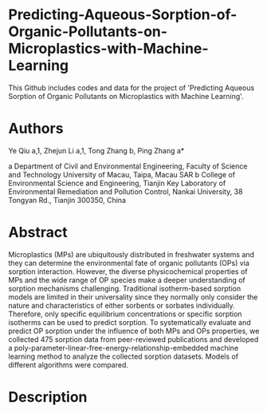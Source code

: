 # Predicting-Aqueous-Sorption-of-Organic-Pollutants-on-Microplastics-with-Machine-Learning
This Github includes codes and data for the project of 'Predicting Aqueous Sorption of Organic Pollutants on Microplastics with Machine Learning'.

# Authors
Ye Qiu a,1, Zhejun Li a,1, Tong Zhang b, Ping Zhang a*

a Department of Civil and Environmental Engineering, Faculty of Science and Technology
University of Macau, Taipa, Macau SAR
b College of Environmental Science and Engineering, Tianjin Key Laboratory of Environmental Remediation and Pollution Control, Nankai University, 38 Tongyan Rd., Tianjin 300350, China

# Abstract 
Microplastics (MPs) are ubiquitously distributed in freshwater systems and they can determine the environmental fate of organic pollutants (OPs) via sorption interaction. However, the diverse physicochemical properties of MPs and the wide range of OP species make a deeper understanding of sorption mechanisms challenging. Traditional isotherm-based sorption models are limited in their universality since they normally only consider the nature and characteristics of either sorbents or sorbates individually. Therefore, only specific equilibrium concentrations or specific sorption isotherms can be used to predict sorption. To systematically evaluate and predict OP sorption under the influence of both MPs and OPs properties, we collected 475 sorption data from peer-reviewed publications and developed a poly-parameter-linear-free-energy-relationship-embedded machine learning method to analyze the collected sorption datasets. Models of different algorithms were compared.

# Description
